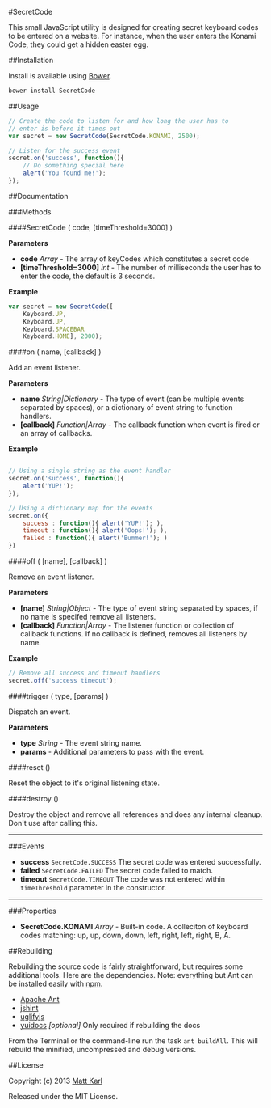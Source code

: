 #SecretCode

This small JavaScript utility is designed for creating secret keyboard codes to be entered on a website. For instance, when the user enters the Konami Code, they could get a hidden easter egg.

##Installation

Install is available using [Bower](http://bower.io).

```bash
bower install SecretCode
```

##Usage

```js
// Create the code to listen for and how long the user has to
// enter is before it times out
var secret = new SecretCode(SecretCode.KONAMI, 2500);

// Listen for the success event
secret.on('success', function(){
	// Do something special here
	alert('You found me!');
});
```

##Documentation

###Methods

####SecretCode ( code, [timeThreshold=3000] )

__Parameters__

* __code__ *Array* - The array of keyCodes which constitutes a secret code
* __[timeThreshold=3000]__ *int* - The number of milliseconds the user has to enter the code, the default is 3 seconds.

__Example__

```js
var secret = new SecretCode([
	Keyboard.UP,
    Keyboard.UP,
    Keyboard.SPACEBAR
    Keyboard.HOME], 2000);
```

####on ( name, [callback] )

Add an event listener.

__Parameters__

* __name__ *String|Dictionary* - The type of event (can be multiple events separated by spaces), or a dictionary of event string to function handlers.
* __[callback]__ *Function|Array* - The callback function when event is fired or an array of callbacks.

__Example__

```js

// Using a single string as the event handler
secret.on('success', function(){
	alert('YUP!');
});

// Using a dictionary map for the events
secret.on({
	success : function(){ alert('YUP!'); ),
    timeout : function(){ alert('Oops!'); ),
    failed : function(){ alert('Bummer!'); )
})
```

####off ( [name], [callback] )

Remove an event listener.

__Parameters__

* __[name]__ *String|Object* - The type of event string separated by spaces, if no name is specifed remove all listeners.
* __[callback]__ *Function|Array* - The listener function or collection of callback functions. If no callback is defined, removes all listeners by name.

__Example__

```js
// Remove all success and timeout handlers
secret.off('success timeout');
```

####trigger ( type, [params] )

Dispatch an event.

__Parameters__

* __type__ *String* - The event string name.
* __params__ - Additional parameters to pass with the event.


####reset ()

Reset the object to it's original listening state.

####destroy ()

Destroy the object and remove all references and does any internal cleanup. Don't use after calling this.

----

###Events

* __success__ `SecretCode.SUCCESS` The secret code was entered successfully.
* __failed__ `SecretCode.FAILED` The secret code failed to match.
* __timeout__ `SecretCode.TIMEOUT` The code was not entered within `timeThreshold` parameter in the constructor.

----

###Properties

* __SecretCode.KONAMI__ *Array* - Built-in code. A colleciton of keyboard codes matching: up, up, down, down, left, right, left, right, B, A.

##Rebuilding

Rebuilding the source code is fairly straightforward, but requires some additional tools. Here are the dependencies. Note: everything but Ant can be installed easily with [npm](https://npmjs.org/).

* [Apache Ant](https://ant.apache.org/)
* [jshint](http://www.jshint.com/)
* [uglifyjs](https://github.com/mishoo/UglifyJS)
* [yuidocs](http://yui.github.io/yuidoc/) *[optional]* Only required if rebuilding the docs

From the Terminal or the command-line run the task `ant buildAll`. This will rebuild the minified, uncompressed and debug versions.

##License

Copyright (c) 2013 [Matt Karl](http://github.com/bigtimebuddy)

Released under the MIT License.
